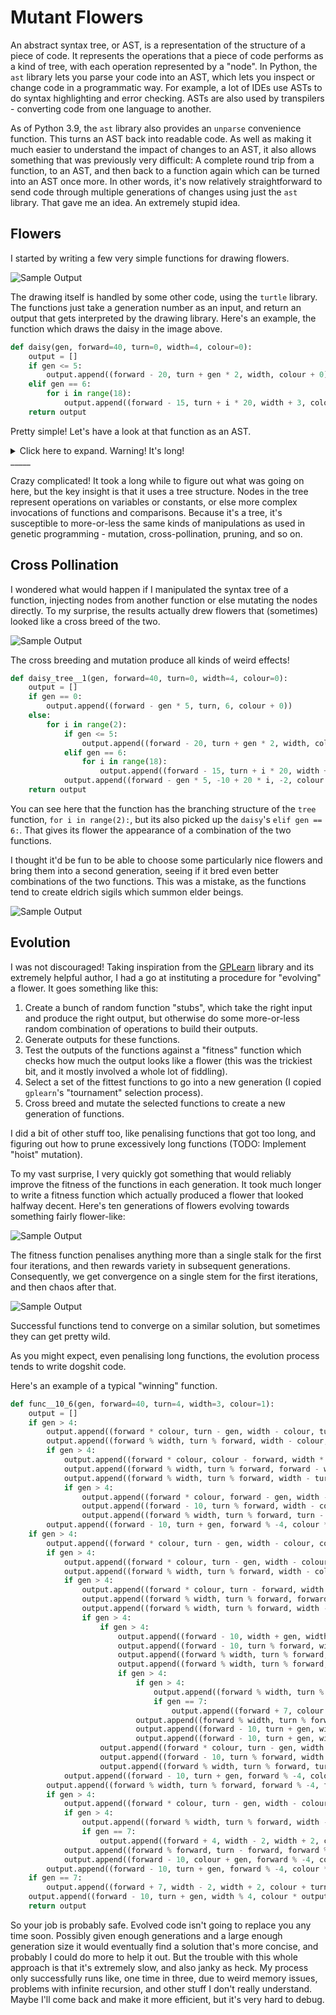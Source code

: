 # Mutant Flowers

An abstract syntax tree, or AST, is a representation of the structure of a piece of code. It represents the operations that a piece of code performs as a kind of tree, with each operation represented by a "node". In Python, the `ast` library lets you parse your code into an AST, which lets you inspect or change code in a programmatic way. For example, a lot of IDEs use ASTs to do syntax highlighting and error checking. ASTs are also used by transpilers - converting code from one language to another.

As of Python 3.9, the `ast` library also provides an `unparse` convenience function. This turns an AST back into readable code. As well as making it much easier to understand the impact of changes to an AST, it also allows something that was previously very difficult: A complete round trip from a function, to an AST, and then back to a function again which can be turned into an AST once more. In other words, it's now relatively straightforward to send code through multiple generations of changes using just the `ast` library. That gave me an idea. An extremely stupid idea.

## Flowers

I started by writing a few very simple functions for drawing flowers. 

![Sample Output](images/basic_functions.png)

The drawing itself is handled by some other code, using the `turtle` library. The functions just take a generation number as an input, and return an output that gets interpreted by the drawing library. Here's an example, the function which draws the daisy in the image above.

```python
def daisy(gen, forward=40, turn=0, width=4, colour=0):
    output = []
    if gen <= 5:
        output.append((forward - 20, turn + gen * 2, width, colour + 0))
    elif gen == 6:
        for i in range(18):
            output.append((forward - 15, turn + i * 20, width + 3, colour + 3))
    return output
```


Pretty simple! Let's have a look at that function as an AST.

<details>
  <summary>Click here to expand. Warning! It's long!</summary>

```python
FunctionDef(
    name='daisy',
    args=arguments(
        posonlyargs=[],
        args=[
            arg(arg='gen'),
            arg(arg='forward'),
            arg(arg='turn'),
            arg(arg='width'),
            arg(arg='colour')],
        kwonlyargs=[],
        kw_defaults=[],
        defaults=[
            Constant(value=40),
            Constant(value=0),
            Constant(value=4),
            Constant(value=0)]),
    body=[
        Assign(
            targets=[
                Name(id='output', ctx=Store())],
            value=List(elts=[], ctx=Load())),
        If(
            test=Compare(
                left=Name(id='gen', ctx=Load()),
                ops=[
                    LtE()],
                comparators=[
                    Constant(value=5)]),
            body=[
                Expr(
                    value=Call(
                        func=Attribute(
                            value=Name(id='output', ctx=Load()),
                            attr='append',
                            ctx=Load()),
                        args=[
                            Tuple(
                                elts=[
                                    BinOp(
                                        left=Name(id='forward', ctx=Load()),
                                        op=Sub(),
                                        right=Constant(value=20)),
                                    BinOp(
                                        left=Name(id='turn', ctx=Load()),
                                        op=Add(),
                                        right=BinOp(
                                            left=Name(id='gen', ctx=Load()),
                                            op=Mult(),
                                            right=Constant(value=2))),
                                    Name(id='width', ctx=Load()),
                                    BinOp(
                                        left=Name(id='colour', ctx=Load()),
                                        op=Add(),
                                        right=Constant(value=0))],
                                ctx=Load())],
                        keywords=[]))],
            orelse=[
                If(
                    test=Compare(
                        left=Name(id='gen', ctx=Load()),
                        ops=[
                            Eq()],
                        comparators=[
                            Constant(value=6)]),
                    body=[
                        For(
                            target=Name(id='i', ctx=Store()),
                            iter=Call(
                                func=Name(id='range', ctx=Load()),
                                args=[
                                    Constant(value=18)],
                                keywords=[]),
                            body=[
                                Expr(
                                    value=Call(
                                        func=Attribute(
                                            value=Name(id='output', ctx=Load()),
                                            attr='append',
                                            ctx=Load()),
                                        args=[
                                            Tuple(
                                                elts=[
                                                    BinOp(
                                                        left=Name(id='forward', ctx=Load()),
                                                        op=Sub(),
                                                        right=Constant(value=15)),
                                                    BinOp(
                                                        left=Name(id='turn', ctx=Load()),
                                                        op=Add(),
                                                        right=BinOp(
                                                            left=Name(id='i', ctx=Load()),
                                                            op=Mult(),
                                                            right=Constant(value=20))),
                                                    BinOp(
                                                        left=Name(id='width', ctx=Load()),
                                                        op=Add(),
                                                        right=Constant(value=3)),
                                                    BinOp(
                                                        left=Name(id='colour', ctx=Load()),
                                                        op=Add(),
                                                        right=Constant(value=3))],
                                                ctx=Load())],
                                        keywords=[]))],
                            orelse=[])],
                    orelse=[])]),
        Return(
            value=Name(id='output', ctx=Load()))],
    decorator_list=[])
```

</details>
_____

Crazy complicated! It took a long while to figure out what was going on here, but the key insight is that it uses a tree structure. Nodes in the tree represent operations on variables or constants, or else more complex invocations of functions and comparisons. Because it's a tree, it's susceptible to more-or-less the same kinds of manipulations as used in genetic programming - mutation, cross-pollination, pruning, and so on.

## Cross Pollination

I wondered what would happen if I manipulated the syntax tree of a function, injecting nodes from another function or else mutating the nodes directly. To my surprise, the results actually drew flowers that (sometimes) looked like a cross breed of the two.

![Sample Output](images/crossbred.png)

The cross breeding and mutation produce all kinds of weird effects! 

```python
def daisy_tree__1(gen, forward=40, turn=0, width=4, colour=0):
    output = []
    if gen == 0:
        output.append((forward - gen * 5, turn, 6, colour + 0))
    else:
        for i in range(2):
            if gen <= 5:
                output.append((forward - 20, turn + gen * 2, width, colour + 0))
            elif gen == 6:
                for i in range(18):
                    output.append((forward - 15, turn + i * 20, width + 3, colour + 3))
            output.append((forward - gen * 5, -10 + 20 * i, -2, colour + 0))
    return output
```

You can see here that the function has the branching structure of the `tree` function, `for i in range(2):`, but its also picked up the `daisy`'s `elif gen == 6:`. That gives its flower the appearance of a combination of the two functions.

I thought it'd be fun to be able to choose some particularly nice flowers and bring them into a second generation, seeing if it bred even better combinations of the two functions. This was a mistake, as the functions tend to create eldrich sigils which summon elder beings.

![Sample Output](images/second_generation.png)

## Evolution

I was not discouraged! Taking inspiration from the [GPLearn](https://gplearn.readthedocs.io/en/stable/intro.html) library and its extremely helpful author, I had a go at instituting a procedure for "evolving" a flower. It goes something like this:

1) Create a bunch of random function "stubs", which take the right input and produce the right output, but otherwise do some more-or-less random combination of operations to build their outputs.
2) Generate outputs for these functions.
3) Test the outputs of the functions against a "fitness" function which checks how much the output looks like a flower (this was the trickiest bit, and it mostly involved a whole lot of fiddling).
4) Select a set of the fittest functions to go into a new generation (I copied `gplearn`'s "tournament" selection process).
5) Cross breed and mutate the selected functions to create a new generation of functions.

I did a bit of other stuff too, like penalising functions that got too long, and figuring out how to prune excessively long functions (TODO: Implement "hoist" mutation). 

To my vast surprise, I very quickly got something that would reliably improve the fitness of the functions in each generation. It took much longer to write a fitness function which actually produced a flower that looked halfway decent. Here's ten generations of flowers evolving towards something fairly flower-like:

![Sample Output](images/evolved2.png)

The fitness function penalises anything more than a single stalk for the first four iterations, and then rewards variety in subsequent generations. Consequently, we get convergence on a single stem for the first iterations, and then chaos after that.

![Sample Output](images/evolved.png)

Successful functions tend to converge on a similar solution, but sometimes they can get pretty wild.

As you might expect, even penalising long functions, the evolution process tends to write dogshit code.

Here's an example of a typical "winning" function.

```python
def func__10_6(gen, forward=40, turn=4, width=3, colour=1):
    output = []
    if gen > 4:
        output.append((forward * colour, turn - gen, width - colour, turn + gen))
        output.append((forward % width, turn % forward, width - colour, colour / colour))
        if gen > 4:
            output.append((forward * colour, colour - forward, width * colour, colour / forward))
            output.append((forward % width, turn % forward, forward - width, colour + colour))
            output.append((forward % width, turn % forward, width - turn, colour - colour))
            if gen > 4:
                output.append((forward * colour, forward - gen, width - colour, colour / forward))
                output.append((forward - 10, turn % forward, width - colour, colour / colour))
                output.append((forward % width, turn % forward, turn - turn, colour - colour))
        output.append((forward - 10, turn + gen, forward % -4, colour * gen))
    if gen > 4:
        output.append((forward * colour, turn - gen, width - colour, colour / forward))
        if gen > 4:
            output.append((forward * colour, turn - gen, width - colour, turn + width))
            output.append((forward % width, turn % forward, width - colour, colour / colour))
            if gen > 4:
                output.append((forward * colour, turn - forward, width * colour, colour / forward))
                output.append((forward % width, turn % forward, forward - width, colour + colour))
                output.append((forward % width, turn % forward, width - turn, colour - colour))
                if gen > 4:
                    if gen > 4:
                        output.append((forward - 10, width + gen, width % 4, colour * output))
                        output.append((forward - 10, turn % forward, width - colour, colour / colour))
                        output.append((forward % width, turn % forward, width - turn, colour - colour))
                        output.append((forward % width, turn % forward, width - colour, colour / forward))
                        if gen > 4:
                            if gen > 4:
                                output.append((forward % width, turn % forward, width - colour, colour / colour))
                                if gen == 7:
                                    output.append((forward + 7, colour + turn, forward - 10, colour + turn))
                            output.append((forward % width, turn % forward, width - turn, colour - colour))
                            output.append((forward - 10, turn + gen, width % 4, colour * gen))
                            output.append((forward - 10, turn + gen, width % 4, colour * output))
                    output.append((forward * colour, turn - gen, width - colour, colour / forward))
                    output.append((forward - 10, turn % forward, width - colour, forward - width))
                    output.append((forward % width, turn % forward, turn - turn, colour - colour))
            output.append((forward - 10, turn + gen, forward % -4, colour * gen))
        output.append((forward % width, turn % forward, forward % -4, forward / colour))
        if gen > 4:
            output.append((forward * colour, turn - gen, width - colour, colour / forward))
            if gen > 4:
                output.append((forward % width, turn % forward, width - turn, colour - colour))
                if gen == 7:
                    output.append((forward + 4, width - 2, width + 2, colour + turn))
            output.append((forward % forward, turn - forward, forward % -4, forward / colour))
            output.append((forward - 10, colour + gen, forward % -4, colour * gen))
        output.append((forward - 10, turn + gen, forward % -4, colour * gen))
    if gen == 7:
        output.append((forward + 7, width - 2, width + 2, colour + turn))
    output.append((forward - 10, turn + gen, width % 4, colour * output))
    return output
```

So your job is probably safe. Evolved code isn't going to replace you any time soon. Possibly given enough generations and a large enough generation size it would eventually find a solution that's more concise, and probably I could do more to help it out. But the trouble with this whole approach is that it's extremely slow, and also janky as heck. My process only successfully runs like, one time in three, due to weird memory issues, problems with infinite recursion, and other stuff I don't really understand. Maybe I'll come back and make it more efficient, but it's very hard to debug.